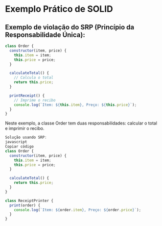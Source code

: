 # Exemplo Prático de SOLID

## Exemplo de violação do SRP (Princípio da Responsabilidade Única):

```javascript
class Order {
  constructor(item, price) {
    this.item = item;
    this.price = price;
  }

  calculateTotal() {
    // Calcula o total
    return this.price;
  }

  printReceipt() {
    // Imprime o recibo
    console.log(`Item: ${this.item}, Preço: ${this.price}`);
  }
}
```

Neste exemplo, a classe Order tem duas responsabilidades: calcular o total e imprimir o recibo.

```javascript
Solução usando SRP:
javascript
Copiar código
class Order {
  constructor(item, price) {
    this.item = item;
    this.price = price;
  }

  calculateTotal() {
    return this.price;
  }
}

class ReceiptPrinter {
  print(order) {
    console.log(`Item: ${order.item}, Preço: ${order.price}`);
  }
}
```